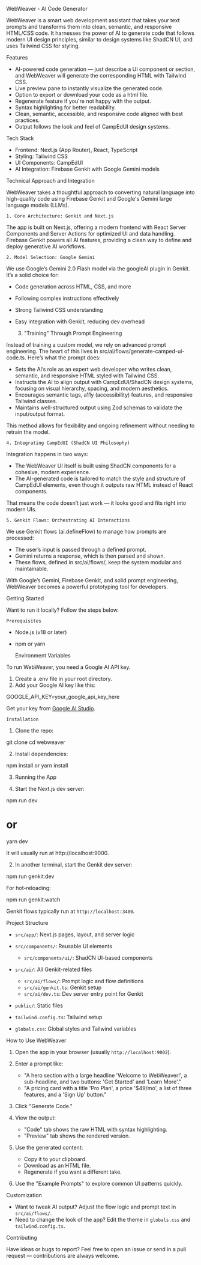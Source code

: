 
WebWeaver - AI Code Generator

WebWeaver is a smart web development assistant that takes your text prompts and transforms them into clean, semantic, and responsive HTML/CSS code. It harnesses the power of AI to generate code that follows modern UI design principles, similar to design systems like ShadCN UI, and uses Tailwind CSS for styling.

Features

* AI-powered code generation — just describe a UI component or section, and WebWeaver will generate the corresponding HTML with Tailwind CSS.
* Live preview pane to instantly visualize the generated code.
* Option to export or download your code as a html file.
* Regenerate feature if you're not happy with the output.
* Syntax highlighting for better readability.
* Clean, semantic, accessible, and responsive code aligned with best practices.
* Output follows the look and feel of CampEdUI design systems.

Tech Stack

* Frontend: Next.js (App Router), React, TypeScript
* Styling: Tailwind CSS
* UI Components: CampEdUI
* AI Integration: Firebase Genkit with Google Gemini models

Technical Approach and Integration

WebWeaver takes a thoughtful approach to converting natural language into high-quality code using Firebase Genkit and Google's Gemini large language models (LLMs).

    1. Core Architecture: Genkit and Next.js

The app is built on Next.js, offering a modern frontend with React Server Components and Server Actions for optimized UI and data handling. Firebase Genkit powers all AI features, providing a clean way to define and deploy generative AI workflows.

    2. Model Selection: Google Gemini

We use Google’s Gemini 2.0 Flash model via the googleAI plugin in Genkit. It’s a solid choice for:

* Code generation across HTML, CSS, and more
* Following complex instructions effectively
* Strong Tailwind CSS understanding
* Easy integration with Genkit, reducing dev overhead

    3. "Training" Through Prompt Engineering

Instead of training a custom model, we rely on advanced prompt engineering. The heart of this lives in src/ai/flows/generate-camped-ui-code.ts. Here’s what the prompt does:

* Sets the AI’s role as an expert web developer who writes clean, semantic, and responsive HTML styled with Tailwind CSS.
* Instructs the AI to align output with CampEdUI/ShadCN design systems, focusing on visual hierarchy, spacing, and modern aesthetics.
* Encourages semantic tags, a11y (accessibility) features, and responsive Tailwind classes.
* Maintains well-structured output using Zod schemas to validate the input/output format.

This method allows for flexibility and ongoing refinement without needing to retrain the model.

    4. Integrating CampEdUI (ShadCN UI Philosophy)

Integration happens in two ways:

* The WebWeaver UI itself is built using ShadCN components for a cohesive, modern experience.
* The AI-generated code is tailored to match the style and structure of CampEdUI elements, even though it outputs raw HTML instead of React components.

That means the code doesn’t just work — it looks good and fits right into modern UIs.

    5. Genkit Flows: Orchestrating AI Interactions

We use Genkit flows (ai.defineFlow) to manage how prompts are processed:

* The user’s input is passed through a defined prompt.
* Gemini returns a response, which is then parsed and shown.
* These flows, defined in src/ai/flows/, keep the system modular and maintainable.

With Google’s Gemini, Firebase Genkit, and solid prompt engineering, WebWeaver becomes a powerful prototyping tool for developers.



Getting Started

Want to run it locally? Follow the steps below.

    Prerequisites

* Node.js (v18 or later)
* npm or yarn

    Environment Variables

To run WebWeaver, you need a Google AI API key.

1. Create a .env file in your root directory.
2. Add your Google AI key like this:


GOOGLE_API_KEY=your_google_api_key_here


Get your key from [Google AI Studio](https://aistudio.google.com/app/apikey).

    Installation

1. Clone the repo:

git clone <your-repository-url>
cd webweaver


2. Install dependencies:

npm install
   or
yarn install


3. Running the App

1. Start the Next.js dev server:

npm run dev
# or
yarn dev


It will usually run at http://localhost:9000.

2. In another terminal, start the Genkit dev server:

npm run genkit:dev


For hot-reloading:


npm run genkit:watch


Genkit flows typically run at `http://localhost:3400`.

Project Structure

* `src/app/`: Next.js pages, layout, and server logic
* `src/components/`: Reusable UI elements

  * `src/components/ui/`: ShadCN UI-based components
* `src/ai/`: All Genkit-related files

  * `src/ai/flows/`: Prompt logic and flow definitions
  * `src/ai/genkit.ts`: Genkit setup
  * `src/ai/dev.ts`: Dev server entry point for Genkit
* `public/`: Static files
* `tailwind.config.ts`: Tailwind setup
* `globals.css`: Global styles and Tailwind variables

How to Use WebWeaver

1. Open the app in your browser (usually `http://localhost:9002`).

2. Enter a prompt like:

   * "A hero section with a large headline 'Welcome to WebWeaver!', a sub-headline, and two buttons: 'Get Started' and 'Learn More'."
   * "A pricing card with a title 'Pro Plan', a price '\$49/mo', a list of three features, and a 'Sign Up' button."

3. Click "Generate Code."

4. View the output:

   * "Code" tab shows the raw HTML with syntax highlighting.
   * "Preview" tab shows the rendered version.

5. Use the generated content:

   * Copy it to your clipboard.
   * Download as an HTML file.
   * Regenerate if you want a different take.

6. Use the "Example Prompts" to explore common UI patterns quickly.

Customization

* Want to tweak AI output? Adjust the flow logic and prompt text in `src/ai/flows/`.
* Need to change the look of the app? Edit the theme in `globals.css` and `tailwind.config.ts`.

 Contributing

Have ideas or bugs to report? Feel free to open an issue or send in a pull request — contributions are always welcome.

